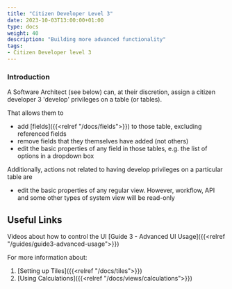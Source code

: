 ```yaml
---
title: "Citizen Developer Level 3"
date: 2023-10-03T13:00:00+01:00
type: docs
weight: 40
description: "Building more advanced functionality"
tags:
- Citizen Developer level 3
---
```


### Introduction
A Software Architect (see below) can, at their discretion, assign a citizen developer 3 'develop' privileges on a table (or tables).

That allows them to
* add [fields]({{<relref "/docs/fields">}}) to those table, excluding referenced fields
* remove fields that they themselves have added (not others)
* edit the basic properties of any field in those tables, e.g. the list of options in a dropdown box

Additionally, actions not related to having develop privileges on a particular table are
* edit the basic properties of any regular view. However, workflow, API and some other types of system view will be read-only


## Useful Links
Videos about how to control the UI [Guide 3 - Advanced UI Usage]({{<relref "/guides/guide3-advanced-usage">}})

For more information about:
1. [Setting up Tiles]({{<relref "/docs/tiles">}})	
2. [Using Calculations]({{<relref "/docs/views/calculations">}})

